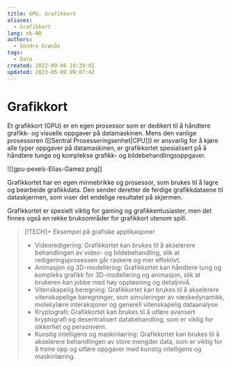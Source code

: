 ```yaml
---
title: GPU, Grafikkort
aliases: 
  - Grafikkort
lang: nb-NO
authors:
  - Sondre Grønås
tags:
  - Data
created: 2022-09-06 10:20:01
updated: 2023-05-09 09:07:42
---
```

# Grafikkort
Et grafikkort (GPU) er en egen prosessor som er dedikert til å håndtere grafikk- og visuelle oppgaver på datamaskinen. Mens den vanlige prosessoren ([[Sentral Prosesseringsenhet|CPU]]) er ansvarlig for å kjøre alle typer oppgaver på datamaskinen, er grafikkortet spesialisert på å håndtere tunge og komplekse grafikk- og bildebehandlingsoppgaver.

![[gpu-pexels-Elias-Gamez.png]]

Grafikkortet har en egen minnebrikke og prosessor, som brukes til å lagre og bearbeide grafikkdata. Den sender deretter de ferdige grafikkdataene til dataskjermen, som viser det endelige resultatet på skjermen.

Grafikkortet er spesielt viktig for gaming og grafikkentusiaster, men det finnes også en rekke bruksområder for grafikkort utenom spill.

> [!TECH]+ Eksempel på grafiske applikasjoner
> - Videoredigering: Grafikkortet kan brukes til å akselerere behandlingen av video- og bildebehandling, slik at redigeringsprosessen går raskere og mer effektivt.
> - Animasjon og 3D-modellering: Grafikkortet kan håndtere tung og kompleks grafikk for 3D-modellering og animasjon, slik at brukeren kan jobbe med høy oppløsning og detaljnivå.
> - Vitenskapelig beregning: Grafikkortet kan brukes til å akselerere vitenskapelige beregninger, som simuleringer av væskedynamikk, molekylære interaksjoner og generell vitenskapelig dataanalyse.
> - Kryptografi: Grafikkortet kan brukes til å utføre avansert kryptografi og desentralisert databehandling, som er viktig for sikkerhet og personvern.
> - Kunstig intelligens og maskinlæring: Grafikkortet kan brukes til å akselerere behandlingen av store mengder data, som er viktig for å trene opp og utføre oppgaver med kunstig intelligens og maskinlæring.

